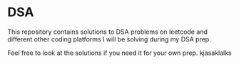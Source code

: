 # DSA

This repository contains solutions to DSA problems on leetcode and different other coding platforms I will be solving during my DSA prep.

Feel free to look at the solutions if you need it for your own prep.
kjasaklalks